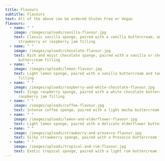 ```yaml
---
title: Flavours
subtitle: Flavours
text: All of the above can be ordered Gluten Free or Vegan
flavours:
  - name: " "
    image: /images/uploads/vanilla-flavour.jpg
    text: Classic vanilla sponge, paired with a vanilla buttercream, and either
      strawberry or raspberry jam filling
  - name: " "
    image: /images/uploads/chocolate-flavour.jpg
    text: Rich and moist chocolate sponge, paired with a vanilla or chocolate
      buttercream filling
  - name: " "
    image: /images/uploads/lemon-flavour.jpg
    text: Light lemon sponge, paired with a vanilla buttercream and tangy lemon curd
      filling
  - name: " "
    image: /images/uploads/raspberry-and-white-chocolate-flavour.jpg
    text: Zingy raspberry sponge, paired with a white chocolate buttercream and
      raspberry jam filling
  - name: " "
    image: /images/uploads/coffee-flavour.jpg
    text: Intense coffee sponge, paired with a light mocha buttercream filling
  - name: " "
    image: /images/uploads/lemon-and-elderflower-flavour.jpg
    text: Light lemon sponge, paired with a delicate elderflower buttercream filling
  - name: " "
    image: /images/uploads/strawberry-and-prosecco-flavour.jpg
    text: Silky strawberry sponge, paired with a Prosecco buttercream filling
  - name: " "
    image: /images/uploads/tropical-and-rum-flavour.jpg
    text: Exotic tropical sponge, paired with a light rum buttercream filling
---
```

